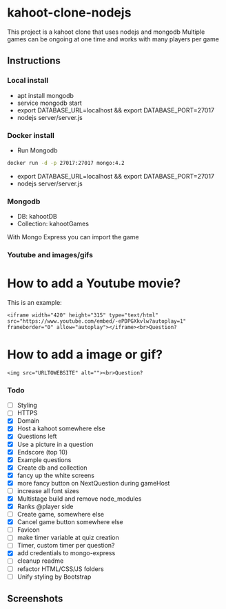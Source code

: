 # kahoot-clone-nodejs

This project is a kahoot clone that uses nodejs and mongodb
Multiple games can be ongoing at one time and works with many players per game

## Instructions

### Local install

- apt install mongodb
- service mongodb start
- export DATABASE_URL=localhost && export DATABASE_PORT=27017
- nodejs server/server.js

### Docker install

- Run Mongodb
```bash
docker run -d -p 27017:27017 mongo:4.2
```
- export DATABASE_URL=localhost && export DATABASE_PORT=27017
- nodejs server/server.js

### Mongodb

- DB: kahootDB
- Collection: kahootGames

With Mongo Express you can import the game

### Youtube and images/gifs

# How to add a Youtube movie?

This is an example:

```
<iframe width="420" height="315" type="text/html" src="https://www.youtube.com/embed/-ePDPGXkvlw?autoplay=1" frameborder="0" allow="autoplay"></iframe><br>Question?
```

# How to add a image or gif?

```
<img src="URLTOWEBSITE" alt=""><br>Question?
```

### Todo

- [ ] Styling
- [ ] HTTPS
- [x] Domain
- [x] Host a kahoot somewhere else
- [x] Questions left
- [x] Use a picture in a question
- [x] Endscore (top 10)
- [x] Example questions
- [x] Create db and collection
- [x] fancy up the white screens
- [x] more fancy button on NextQuestion during gameHost
- [ ] increase all font sizes
- [x] Multistage build and remove node_modules
- [x] Ranks @player side
- [ ] Create game, somewhere else
- [x] Cancel game button somewhere else
- [ ] Favicon
- [ ] make timer variable at quiz creation
- [ ] Timer, custom timer per question?
- [x] add credentials to mongo-express
- [ ] cleanup readme
- [ ] refactor HTML/CSS/JS folders
- [ ] Unify styling by Bootstrap

## Screenshots

<!-- <img src="Screenshots/join.png" height="200" width="auto" alt="Player Join"/>
<img src="Screenshots/hostJoin.png" height="200" width="auto" alt="Host Lobby"/>
<img src="Screenshots/player.png" height="200" width="auto" alt="Player"/>
<img src="Screenshots/questionResults.png" height="200" width="auto" alt="Question Results"/>
<img src="Screenshots/hostQuestion.png" height="200" width="auto" alt="Host Question"/>
<img src="Screenshots/incorrect.png" height="200" width="auto" alt="Player Results"/> -->
